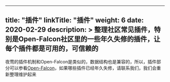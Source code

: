 
---
title: "插件"
linkTitle: "插件"
weight: 6
date: 2020-02-29
description: >
  整理社区常见插件，特别是Open-Falcon社区里的一些年久失修的插件，让每个插件都是可用的，可信赖的
---


夜莺的插件机制和Open-Falcon是类似的，数据结构也是兼容的，所以，插件部分可以参看[Open-Falcon](http://book.open-falcon.com/zh_0_2/usage/)，如果哪些插件已经年久失修，请联系我们，我们会重新整理维护起来